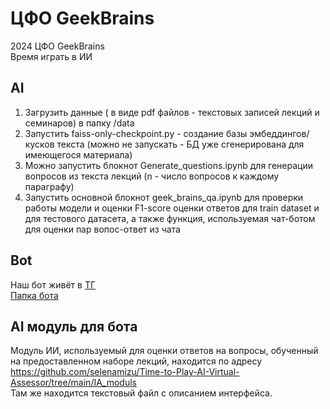 # ЦФО GeekBrains
2024 ЦФО GeekBrains  
Время играть в ИИ
## AI
1. Загрузить данные ( в виде pdf файлов  - текстовых записей лекций и семинаров) в папку /data
2. Запустить faiss-only-checkpoint.py - создание базы эмбеддингов/кусков текста (можно не запускать - БД уже сгенерирована для имеющегося материала)
3. Можно запустить блокнот Generate_questions.ipynb для генерации вопросов из текста лекций (n - число вопросов к каждому параграфу)
4. Запустить основной блокнот geek_brains_qa.ipynb для проверки работы модели и оценки F1-score оценки ответов для train dataset и для тестового датасета, а также функция, используемая чат-ботом для оценки пар вопос-ответ из чата

## Bot
Наш бот живёт в [ТГ](https://t.me/TG_Brainy_bot)  
[Папка бота](https://github.com/selenamizu/Time-to-Play-AI-Virtual-Assessor/tree/main/TG_bot)

## AI модуль для бота
Модуль ИИ, используемый для оценки ответов на вопросы, обученный на предоставленном наборе лекций, находится по адресу  
https://github.com/selenamizu/Time-to-Play-AI-Virtual-Assessor/tree/main/IA_moduls  
Там же находится текстовый файл с описанием интерфейса.

